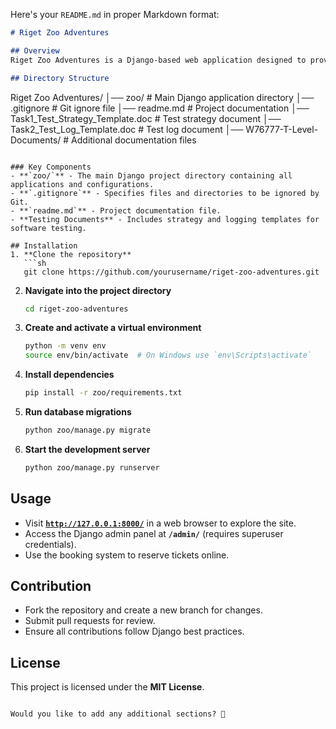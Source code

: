 Here's your `README.md` in proper Markdown format:  

```md
# Riget Zoo Adventures

## Overview
Riget Zoo Adventures is a Django-based web application designed to provide visitors with information about the zoo, including events, animals, conservation efforts, and an online booking system.

## Directory Structure
```
Riget Zoo Adventures/
│── zoo/                   # Main Django application directory
│── .gitignore             # Git ignore file
│── readme.md              # Project documentation
│── Task1_Test_Strategy_Template.doc  # Test strategy document
│── Task2_Test_Log_Template.doc       # Test log document
│── W76777-T-Level-Documents/         # Additional documentation files
```

### Key Components
- **`zoo/`** - The main Django project directory containing all applications and configurations.
- **`.gitignore`** - Specifies files and directories to be ignored by Git.
- **`readme.md`** - Project documentation file.
- **Testing Documents** - Includes strategy and logging templates for software testing.

## Installation
1. **Clone the repository**  
   ```sh
   git clone https://github.com/yourusername/riget-zoo-adventures.git
   ```
2. **Navigate into the project directory**  
   ```sh
   cd riget-zoo-adventures
   ```
3. **Create and activate a virtual environment**  
   ```sh
   python -m venv env
   source env/bin/activate  # On Windows use `env\Scripts\activate`
   ```
4. **Install dependencies**  
   ```sh
   pip install -r zoo/requirements.txt
   ```
5. **Run database migrations**  
   ```sh
   python zoo/manage.py migrate
   ```
6. **Start the development server**  
   ```sh
   python zoo/manage.py runserver
   ```

## Usage
- Visit **[`http://127.0.0.1:8000/`](http://127.0.0.1:8000/)** in a web browser to explore the site.
- Access the Django admin panel at **`/admin/`** (requires superuser credentials).
- Use the booking system to reserve tickets online.

## Contribution
- Fork the repository and create a new branch for changes.
- Submit pull requests for review.
- Ensure all contributions follow Django best practices.

## License
This project is licensed under the **MIT License**.
```

Would you like to add any additional sections? 🚀